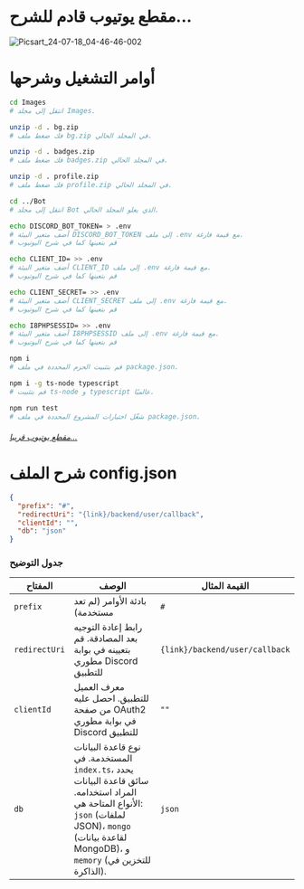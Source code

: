 # <strong> مقطع يوتيوب قادم للشرح... </strong>

![Picsart_24-07-18_04-46-46-002](https://github.com/user-attachments/assets/a07b551a-8694-4e79-9d18-93b773b756a4)

# أوامر التشغيل وشرحها

```bash
cd Images
# انتقل إلى مجلد Images.

unzip -d . bg.zip
# فك ضغط ملف bg.zip في المجلد الحالي.

unzip -d . badges.zip
# فك ضغط ملف badges.zip في المجلد الحالي.

unzip -d . profile.zip
# فك ضغط ملف profile.zip في المجلد الحالي.

cd ../Bot
# انتقل إلى مجلد Bot الذي يعلو المجلد الحالي.

echo DISCORD_BOT_TOKEN= > .env
# أضف متغير البيئة DISCORD_BOT_TOKEN إلى ملف .env مع قيمة فارغة.
# قم بتعينها كما في شرح اليوتيوب

echo CLIENT_ID= >> .env
# أضف متغير البيئة CLIENT_ID إلى ملف .env مع قيمة فارغة.
# قم بتعينها كما في شرح اليوتيوب

echo CLIENT_SECRET= >> .env
# أضف متغير البيئة CLIENT_SECRET إلى ملف .env مع قيمة فارغة.
# قم بتعينها كما في شرح اليوتيوب

echo I8PHPSESSID= >> .env
# أضف متغير البيئة I8PHPSESSID إلى ملف .env مع قيمة فارغة.
# قم بتعينها كما في شرح اليوتيوب

npm i
# قم بتثبيت الحزم المحددة في ملف package.json.

npm i -g ts-node typescript
# قم بتثبيت ts-node و typescript عالميًا.

npm run test
# شغّل اختبارات المشروع المحددة في ملف package.json.
```

###### <a href="https://youtube.com/exa4ever" target="_blank">مقطع يوتيوب قريبا...</a>

# شرح الملف config.json

```json
{
  "prefix": "#",
  "redirectUri": "{link}/backend/user/callback",
  "clientId": "",
  "db": "json"
}
```

### جدول التوضيح

| المفتاح       | الوصف                                                                                                                                                                                              | القيمة المثال                  |
| ------------- | -------------------------------------------------------------------------------------------------------------------------------------------------------------------------------------------------- | ------------------------------ |
| `prefix`      | بادئة الأوامر (لم تعد مستخدمة)                                                                                                                                                                     | `#`                            |
| `redirectUri` | رابط إعادة التوجيه بعد المصادقة. قم بتعيينه في بوابة مطوري Discord للتطبيق                                                                                                                         | `{link}/backend/user/callback` |
| `clientId`    | معرف العميل للتطبيق. احصل عليه من صفحة OAuth2 في بوابة مطوري Discord للتطبيق                                                                                                                       | `""`                           |
| `db`          | نوع قاعدة البيانات المستخدمة. في `index.ts`، يحدد سائق قاعدة البيانات المراد استخدامه. الأنواع المتاحة هي: `json` (لملفات JSON)، `mongo` (لقاعدة بيانات MongoDB)، و `memory` (للتخزين في الذاكرة). | `json`                         |
